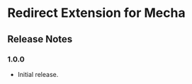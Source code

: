 Redirect Extension for Mecha
============================

Release Notes
-------------

### 1.0.0

 - Initial release.
